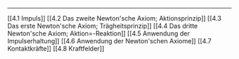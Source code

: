 ***

[[4.1 Impuls]]
[[4.2 Das zweite Newton'sche Axiom;  Aktionsprinzip]]
[[4.3 Das erste Newton'sche Axiom; Trägheitsprinzip]]
[[4.4 Das dritte Newton'sche Axiom; Aktion=-Reaktion]]
[[4.5 Anwendung der Impulserhaltung]]
[[4.6 Anwendung der Newton'schen Axiome]]
[[4.7 Kontaktkräfte]]
[[4.8 Kraftfelder]]

